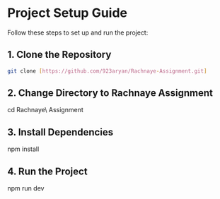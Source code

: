 # Project Setup Guide

Follow these steps to set up and run the project:

## 1. Clone the Repository

```bash
git clone [https://github.com/923aryan/Rachnaye-Assignment.git]
```
## 2. Change Directory to Rachnaye Assignment
cd Rachnaye\ Assignment

## 3. Install Dependencies
npm install

## 4. Run the Project
npm run dev
